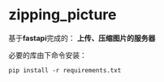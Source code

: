 # zipping_picture
基于**fastapi**完成的：
**上传、压缩图片的服务器**

必要的库由下命令安装：
```shell
pip install -r requirements.txt
```
